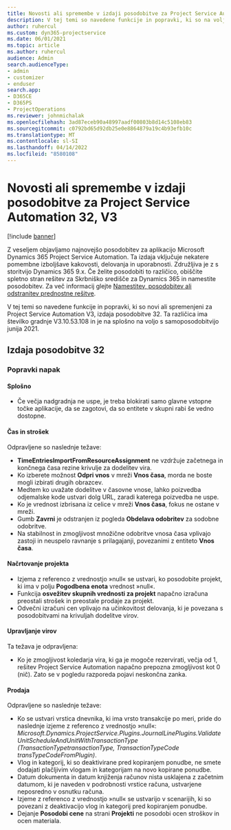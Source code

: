```yaml
---
title: Novosti ali spremembe v izdaji posodobitve za Project Service Automation 32, V3
description: V tej temi so navedene funkcije in popravki, ki so na voljo za Project Service Automation V3, izdaja posodobitve 32.
author: ruhercul
ms.custom: dyn365-projectservice
ms.date: 06/01/2021
ms.topic: article
ms.author: ruhercul
audience: Admin
search.audienceType:
- admin
- customizer
- enduser
search.app:
- D365CE
- D365PS
- ProjectOperations
ms.reviewer: johnmichalak
ms.openlocfilehash: 3ad87eceb90a48997aadf00803b8d14c5108eb83
ms.sourcegitcommit: c0792bd65d92db25e0e8864879a19c4b93efb10c
ms.translationtype: MT
ms.contentlocale: sl-SI
ms.lasthandoff: 04/14/2022
ms.locfileid: "8580108"
---
```

# <a name="whats-new-or-changed-in-project-service-automation-update-release-32-v3"></a>Novosti ali spremembe v izdaji posodobitve za Project Service Automation 32, V3

[!include [banner](../includes/psa-now-project-operations.md)]

Z veseljem objavljamo najnovejšo posodobitev za aplikacijo Microsoft Dynamics 365 Project Service Automation. Ta izdaja vključuje nekatere pomembne izboljšave kakovosti, delovanja in uporabnosti. Združljiva je z s storitvijo Dynamics 365 9.x. Če želite posodobiti to različico, obiščite spletno stran rešitev za Skrbniško središče za Dynamics 365 in namestite posodobitev. Za več informacij glejte [Namestitev, posodobitev ali odstranitev prednostne rešitve](/power-platform/admin/install-remove-preferred-solution).

V tej temi so navedene funkcije in popravki, ki so novi ali spremenjeni za Project Service Automation V3, izdaja posodobitve 32. Ta različica ima številko gradnje V3.10.53.108 in je na splošno na voljo s samoposodobitvijo junija 2021.

## <a name="update-release-32"></a>Izdaja posodobitve 32

### <a name="bug-fixes"></a>Popravki napak

#### <a name="general"></a>Splošno

- Če večja nadgradnja ne uspe, je treba blokirati samo glavne vstopne točke aplikacije, da se zagotovi, da so entitete v skupni rabi še vedno dostopne.

#### <a name="time-and-expense"></a>Čas in strošek

Odpravljene so naslednje težave:

- **TimeEntriesImportFromResourceAssignment** ne vzdržuje začetnega in končnega časa rezine krivulje za dodelitev vira.
- Ko izberete možnost **Odpri vnos** v mreži **Vnos časa**, morda ne boste mogli izbirati drugih obrazcev.
- Medtem ko uvažate dodelitve v časovne vnose, lahko poizvedba odjemalske kode ustvari dolg URL, zaradi katerega poizvedba ne uspe.
- Ko je vrednost izbrisana iz celice v mreži **Vnos časa**, fokus ne ostane v mreži.
- Gumb **Zavrni** je odstranjen iz pogleda **Obdelava odobritev** za sodobne odobritve.
- Na stabilnost in zmogljivost množične odobritve vnosa časa vplivajo zastoji in neuspelo ravnanje s prilagajanji, povezanimi z entiteto **Vnos časa**.

#### <a name="project-planning"></a>Načrtovanje projekta

- Izjema z referenco z vrednostjo »null« se ustvari, ko posodobite projekt, ki ima v polju **Pogodbena enota** vrednost »null«.
- Funkcija **osvežitev skupnih vrednosti za projekt** napačno izračuna preostali strošek in preostale prodaje za projekt.
- Odvečni izračuni cen vplivajo na učinkovitost delovanja, ki je povezana s posodobitvami na krivuljah dodelitve virov.

#### <a name="resource-management"></a>Upravljanje virov

Ta težava je odpravljena:

- Ko je zmogljivost koledarja vira, ki ga je mogoče rezervirati, večja od 1, rešitev Project Service Automation napačno prepozna zmogljivost kot 0 (nič). Zato se v pogledu razporeda pojavi neskončna zanka.

#### <a name="sales"></a>Prodaja

Odpravljene so naslednje težave:

- Ko se ustvari vrstica dnevnika, ki ima vrsto transakcije po meri, pride do naslednje izjeme z referenco z vrednostjo »null«: *Microsoft.Dynamics.ProjectService.Plugins.JournalLinePlugins.ValidateUnitScheduleAndUnitWithTransactionType (TransactionTypetransactionType, TransactionTypeCode transTypeCodeFromPlugin)*.
- Vlog in kategorij, ki so deaktivirane pred kopiranjem ponudbe, ne smete dodajati plačljivim vlogam in kategorijam na novo kopirane ponudbe.
- Datum dokumenta in datum knjiženja računov nista usklajena z začetnim datumom, ki je naveden v podrobnosti vrstice računa, ustvarjene neposredno v osnutku računa.
- Izjeme z referenco z vrednostjo »null« se ustvarijo v scenarijih, ki so povezani z deaktivacijo vlog in kategorij pred kopiranjem ponudbe.
- Dejanje **Posodobi cene** na strani **Projekti** ne posodobi ocen stroškov in ocen materiala.

